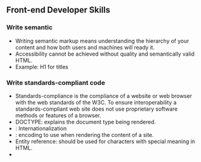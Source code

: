 ## Front-end Developer Skills

### Write semantic
  - Writing semantic markup means understanding the hierarchy of your content and how both users and machines will ready it.
  - Accessibility cannot be achieved without quality and semantically valid HTML.
  - Example: H1 for titles

### Write standards-compliant code
  - Standards-compliance is the compliance of a website or web browser with the web standards of the W3C. To ensure interoperability a standards-compliant web site does not use proprietary software methods or features of a browser. 
  - DOCTYPE: explains the document type being rendered.
  - <html lang="end">: Internationalization
  - <meta charset="utf-8">: encoding to use when rendering the content of a site.
  - Entity reference: should be used for characters with special meaning in HTML.
  - <title>: provide a title
  - indentation: properly indented shows hierarchy. 2 spaces.
  - Separation of concerns: import JS and CSS.
  - Proper use of HTML elements: do not use an <a> element where a <button> should be used. Avoid divits (the act of writing many div elements in place of meaningful semantic HTML elements)
  - Understand the meaning difference between <i> and <em>, <bold> and <strong>. Semantic elements - main, nav, section, article, aside, footer should always be used to describe contents of a website instead of using a div.
  - Use <time>
  - In HTML, use double quotation marks for attribute values.
  - Use alternate text for images.
  - Form labeling should be associated with labels either implicitly or explicitly:
    - Implicit: <label><input /></label> or Explicit: <label></label><input />
  - Avoid Shouting: no capital letters. If you need to capitalize anything, use CSS text-transform: uppercase;
  - Naming Convention: id and classes should be descriptive: It needs to relate to the content, not the presentation. 
  - Link to external documents: The rel attribute with value of noopener noreferrer should always be added to <a> elements when linking to external documentals.
  - Code Validation: W3C validator

### JavaScript
  - Functional Programming is a programming paradigm where you mostly construct and structure your code using functions.
  - construct: it is something constructed from parts.
  - structure: is a cohesive whole built up of distinct parts.
  - Selecting DOM
  - Event Handling
  - JS modules
  - ES6+ syntax (4)
  - Vanilla JavaScript
  - Responsive Layouts
  - Consume REST API from JS (19)
  - Asynchronous JavaScript (3)

### CSS

  - Layout methods: Flexbox and Grid. (1)
  - CSS Preprocessors
    - SASS/SCSS (9)
    - LESS (4)
  - TailwindCSS (4)
  - Bootstrap (2)

### Tooling

  - TypeScript (15)
  - NodeJS (12)
  - Babel (3)
  - Webpack (3)
  - NPM (3)
  - Git (1)
  - NPM modules (1)

### JS Framework

  - React (32)
  - Angular (20)
  - Vue.js (13)
  - Redux (8)
  - Next.js (5)
  - RxJS (2)
  - React Native (3)
  - MobX (1)
  - Flux (1)
  - Express.js (3)

### Testing

  - Jest (4)
      - Jest + Enzyme: React Testing
  - Mocha (3)
  - Jasmine (3)
  - Cypress (1)
  - Karma (1)
  - Chai (2)
  - A/B Testing UIs (1)

### HTTP

  - Web API (3)
  - WebSockets (1)
  - Caching (1)
  - Proxies (1)

### Website performance best practices.

### Scalable/high-performance code on the frontend

### Efficient and reusable components

